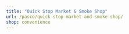 ```yaml
---
title: "Quick Stop Market & Smoke Shop"
url: /pasco/quick-stop-market-and-smoke-shop/
shop: convenience
---
```

